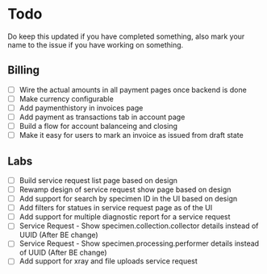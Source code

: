 # Todo

Do keep this updated if you have completed something, also mark your name to the issue if you have working on something.

## Billing

- [ ] Wire the actual amounts in all payment pages once backend is done
- [ ] Make currency configurable
- [ ] Add paymenthistory in invoices page
- [ ] Add payment as transactions tab in account page
- [ ] Build a flow for account balanceing and closing
- [ ] Make it easy for users to mark an invoice as issued from draft state

## Labs

- [ ] Build service request list page based on design
- [ ] Rewamp design of service request show page based on design
- [ ] Add support for search by specimen ID in the UI based on design
- [ ] Add filters for statues in service request page as of the UI
- [ ] Add support for multiple diagnostic report for a service request
- [ ] Service Request - Show specimen.collection.collector details instead of UUID (After BE change)
- [ ] Service Request - Show specimen.processing.performer details instead of UUID (After BE change)
- [ ] Add support for xray and file uploads service request
